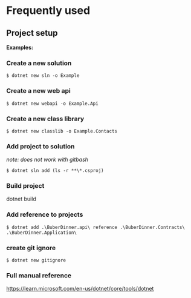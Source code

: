 # Frequently used

## Project setup

**Examples:**

### Create a new solution

`$ dotnet new sln -o Example`

### Create a new web api

`$ dotnet new webapi -o Example.Api`

### Create a new class library

`$ dotnet new classlib -o Example.Contacts`

### Add project to solution

_note: does not work with gitbash_

`$ dotnet sln add (ls -r **\*.csproj)`

### Build project

dotnet build

### Add reference to projects

`$ dotnet add .\BuberDinner.api\ reference .\BuberDinner.Contracts\ .\BuberDinner.Application\`

### create git ignore

`$ dotnet new gitignore`

### Full manual reference

https://learn.microsoft.com/en-us/dotnet/core/tools/dotnet
